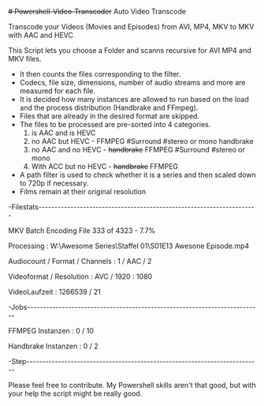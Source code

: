 ~~# Powershell-Video-Transcoder~~
Auto Video Transcode

Transcode your Videos (Movies and Episodes) from AVI, MP4, MKV to MKV with AAC and HEVC

This Script lets you choose a Folder and scanns recursive for AVI MP4 and MKV files.

- It then counts the files corresponding to the filter.
- Codecs, file size, dimensions, number of audio streams and more are measured for each file.
- It is decided how many instances are allowed to run based on the load and the process distribution (Handbrake and FFmpeg).
- Files that are already in the desired format are skipped.
- The files to be processed are pre-sorted into 4 categories.
  1. is AAC and is HEVC
  2. no AAC but HEVC - FFMPEG
    #Surround
    #stereo or mono
    handbrake
  3. no AAC and no HEVC - ~~handbrake~~ FFMPEG
    #Surround
    #stereo or mono
  4. With ACC but no HEVC - ~~handbrake~~ FFMPEG
- A path filter is used to check whether it is a series and then scaled down to 720p if necessary.
- Films remain at their original resolution



-Filestats---------------------------------------------------------------------

MKV Batch Encoding File 333 of 4323 - 7.7%

Processing : W:\Awesome Series\Staffel 01\S01E13 Awesone Episode.mp4

Audiocount / Format / Channels : 1 / AAC / 2

Videoformat / Resolution : AVC / 1920 : 1080

VideoLaufzeit : 1266539 / 21

-Jobs--------------------------------------------------------------------------

FFMPEG Instanzen : 0 / 10

Handbrake Instanzen : 0 / 2

-Step--------------------------------------------------------------------------


Please feel free to contribute.
My Powershell skills aren't that good, but with your help the script might be really good.
